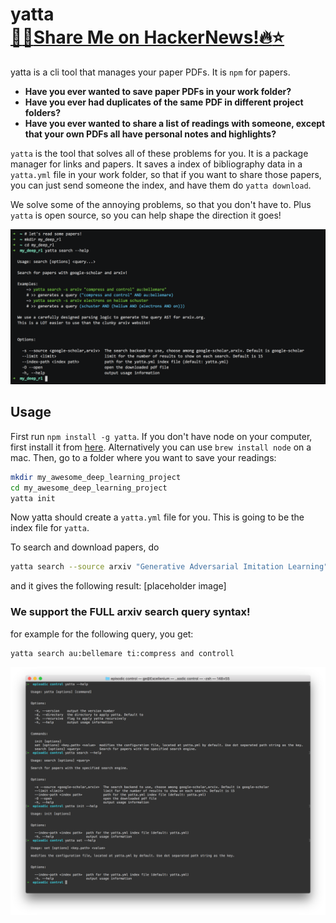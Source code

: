 # yatta <br/>[:rocket::beer:Share Me on HackerNews!:fire::star:](https://news.ycombinator.com/submitlink?u=https://github.com/episodeyang/yatta&t=Yatta%20|%20NPM-for-science-papers)

yatta is a cli tool that manages your paper PDFs. It is `npm` for papers. 

- **Have you ever wanted to save paper PDFs in your work folder?**
- **Have you ever had duplicates of the same PDF in different project folders?**
- **Have you ever wanted to share a list of readings with someone, except that your own PDFs all have personal notes and highlights?**

`yatta` is the tool that solves all of these problems for you. It is a package manager for links and papers. It saves a index of bibliography data in a `yatta.yml` file in your work folder, so that if you want to share those papers, you can just send someone the index, and have them do `yatta download`. 

We solve some of the annoying problems, so that you don't have to. Plus `yatta` is open source, so you can help shape the direction it goes!

[![yatta-demo.v0.11.2](./figures/demo.v0.11.2.png)](https://asciinema.org/a/158365)

## Usage

First run `npm install -g yatta`. If you don't have node on your computer, first install it from [here](https://nodejs.org/en/download/). Alternatively you can use `brew install node` on a mac.
Then, go to a folder where you want to save your readings:
```bash
mkdir my_awesome_deep_learning_project
cd my_awesome_deep_learning_project
yatta init
```
Now yatta should create a `yatta.yml` file for you. This is going to be the index file for `yatta`.

To search and download papers, do
```bash
yatta search --source arxiv "Generative Adversarial Imitation Learning"
```
and it gives the following result:
[placeholder image]

### We support the FULL arxiv search query syntax!

for example for the following query, you get:
```bash
yatta search au:bellemare ti:compress and controll
```


![./figures/help.png](./figures/help.png)


